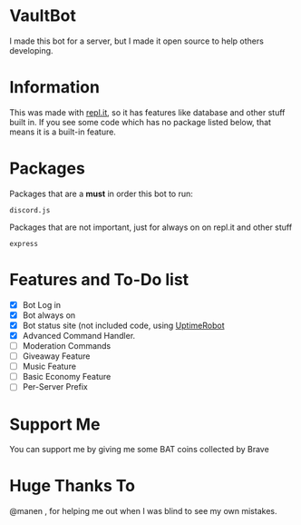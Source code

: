 # VaultBot
I made this bot for a server, but I made it open source to help others developing.

# Information
This was made with [repl.it](https://repl.it/), so it has features like database and other stuff built in. If you see some code which has no package listed below, that means it is a built-in feature.

# Packages
Packages that are a __must__ in order this bot to run:
```
discord.js
```
Packages that are not important, just for always on on repl.it and other stuff
```
express
```

# Features and To-Do list
- [x] Bot Log in
- [x] Bot always on
- [x] Bot status site (not included code, using [UptimeRobot](http://uptimerobot.com/)
- [x] Advanced Command Handler.
- [ ] Moderation Commands
- [ ] Giveaway Feature
- [ ] Music Feature
- [ ] Basic Economy Feature
- [ ] Per-Server Prefix

# Support Me
You can support me by giving me some BAT coins collected by Brave

# Huge Thanks To
@manen , for helping me out when I was blind to see my own mistakes.